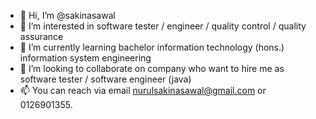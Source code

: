 - 👋 Hi, I’m @sakinasawal
- 👀 I’m interested in software tester / engineer / quality control / quality assurance
- 🌱 I’m currently learning bachelor information technology (hons.) information system engineering 
- 💞️ I’m looking to collaborate on company who want to hire me as software tester / software engineer (java)
- 📫 You can reach via email nurulsakinasawal@gmail.com or 0126901355.

<!---
sakinasawal/sakinasawal is a ✨ special ✨ repository because its `README.md` (this file) appears on your GitHub profile.
You can click the Preview link to take a look at your changes.
--->
